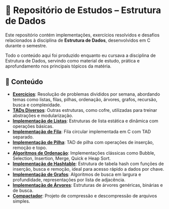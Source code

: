 # 📘 Repositório de Estudos – Estrutura de Dados

Este repositório contém implementações, exercícios resolvidos e desafios relacionados à disciplina de **Estrutura de Dados**, desenvolvidos em C durante o semestre.

Todo o conteúdo aqui foi produzido enquanto eu cursava a disciplina de Estrutura de Dados, servindo como material de estudo, prática e aprofundamento nos principais tópicos da matéria.

## 📂 Conteúdo

- [**Exercícios**](Exercícios): Resolução de problemas divididos por semana, abordando temas como listas, filas, pilhas, ordenação, árvores, grafos, recursão, busca e complexidade.
- [**TADs Diversos**](Implementações/TAD): Outras estruturas, como cofre, utilizadas para treinar abstrações e modularização.
- [**Implementação de Listas**](Implementações/Lista): Estruturas de lista estática e dinâmica com operações básicas.
- [**Implementação de Fila**](Implementações/Fila): Fila circular implementada em C com TAD separado.
- [**Implementação de Pilha**](Implementações/Pilha): TAD de pilha com operações de inserção, remoção e topo.
- [**Algoritmos de Ordenação**](Implementações/Ordenação): Implementações clássicas como Bubble, Selection, Insertion, Merge, Quick e Heap Sort.
- [**Implementação de Hashtable**](Implementações/Hashtable): Estrutura de tabela hash com funções de inserção, busca e remoção, ideal para acesso rápido a dados por chave.
- [**Implementação de Grafos**](Implementações/Grafos): Algoritmos de busca em largura e profundidade, representações por lista de adjacência.
- [**Implementação de Árvores**](Implementações/Árvores): Estruturas de árvores genéricas, binárias e de busca.
- [**Compactador**](Compactador): Projeto de compressão e descompressão de arquivos simples.